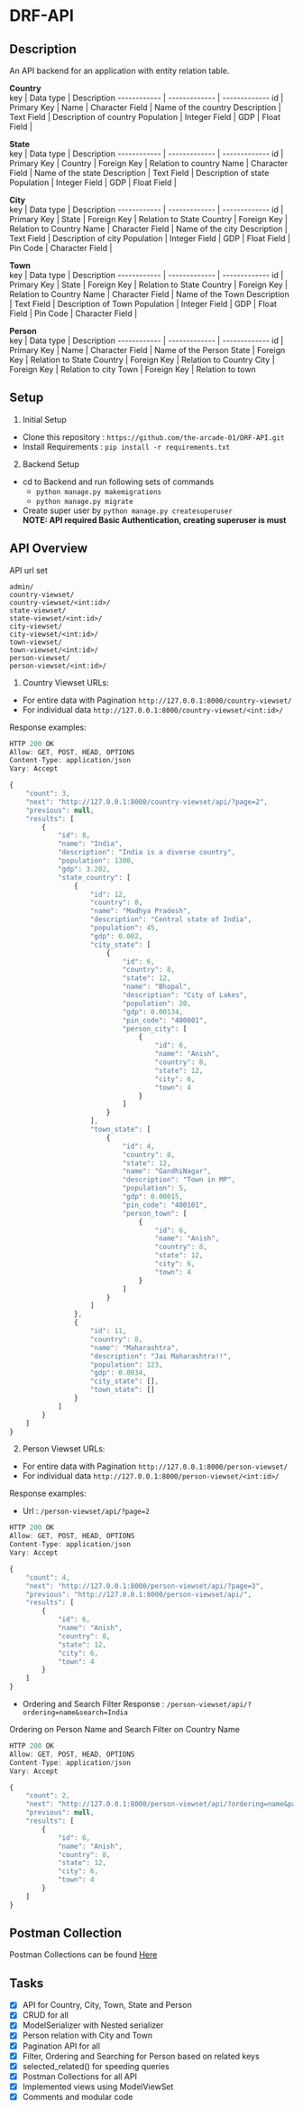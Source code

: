 # DRF-API
## Description
An API backend for an application with entity relation table.

<b>Country</b><br>
key | Data type | Description
------------ | ------------- | -------------
id | Primary Key | 
Name | Character Field | Name of the country
Description | Text Field | Description of country
Population | Integer Field |
GDP | Float Field |

<b>State</b><br>
key | Data type | Description
------------ | ------------- | -------------
id | Primary Key | 
Country | Foreign Key | Relation to country
Name | Character Field | Name of the state
Description | Text Field | Description of state
Population | Integer Field |
GDP | Float Field |

<b>City</b><br>
key | Data type | Description
------------ | ------------- | -------------
id | Primary Key | 
State | Foreign Key | Relation to State
Country | Foreign Key | Relation to Country
Name | Character Field | Name of the city
Description | Text Field | Description of city
Population | Integer Field |
GDP | Float Field |
Pin Code | Character Field |

<b>Town</b><br>
key | Data type | Description
------------ | ------------- | -------------
id | Primary Key | 
State | Foreign Key | Relation to State
Country | Foreign Key | Relation to Country
Name | Character Field | Name of the Town
Description | Text Field | Description of Town
Population | Integer Field |
GDP | Float Field |
Pin Code | Character Field |

<b>Person</b><br>
key | Data type | Description
------------ | ------------- | -------------
id | Primary Key | 
Name | Character Field | Name of the Person
State | Foreign Key | Relation to State
Country | Foreign Key | Relation to Country
City | Foreign Key | Relation to city
Town | Foreign Key | Relation to town
## Setup
1. Initial Setup
- Clone this repository : `https://github.com/the-arcade-01/DRF-API.git`
- Install Requirements : `pip install -r requirements.txt`
2. Backend Setup
- cd to Backend and run following sets of commands
  - `python manage.py makemigrations`
  - `python manage.py migrate`
- Create super user by `python manage.py createsuperuser`<br>
<b>NOTE: API required Basic Authentication, creating superuser is must</b><br>
## API Overview
API url set
```
admin/
country-viewset/
country-viewset/<int:id>/
state-viewset/
state-viewset/<int:id>/
city-viewset/
city-viewset/<int:id>/
town-viewset/
town-viewset/<int:id>/
person-viewset/
person-viewset/<int:id>/

```
1. Country Viewset
URLs:
- For entire data with Pagination `http://127.0.0.1:8000/country-viewset/`
- For individual data `http://127.0.0.1:8000/country-viewset/<int:id>/`<br>

Response examples:
```javascript
HTTP 200 OK
Allow: GET, POST, HEAD, OPTIONS
Content-Type: application/json
Vary: Accept

{
    "count": 3,
    "next": "http://127.0.0.1:8000/country-viewset/api/?page=2",
    "previous": null,
    "results": [
        {
            "id": 8,
            "name": "India",
            "description": "India is a diverse country",
            "population": 1300,
            "gdp": 3.202,
            "state_country": [
                {
                    "id": 12,
                    "country": 8,
                    "name": "Madhya Pradesh",
                    "description": "Central state of India",
                    "population": 45,
                    "gdp": 0.002,
                    "city_state": [
                        {
                            "id": 6,
                            "country": 8,
                            "state": 12,
                            "name": "Bhopal",
                            "description": "City of Lakes",
                            "population": 20,
                            "gdp": 0.00134,
                            "pin_code": "400001",
                            "person_city": [
                                {
                                    "id": 6,
                                    "name": "Anish",
                                    "country": 8,
                                    "state": 12,
                                    "city": 6,
                                    "town": 4
                                }
                            ]
                        }
                    ],
                    "town_state": [
                        {
                            "id": 4,
                            "country": 8,
                            "state": 12,
                            "name": "GandhiNagar",
                            "description": "Town in MP",
                            "population": 5,
                            "gdp": 0.00015,
                            "pin_code": "400101",
                            "person_town": [
                                {
                                    "id": 6,
                                    "name": "Anish",
                                    "country": 8,
                                    "state": 12,
                                    "city": 6,
                                    "town": 4
                                }
                            ]
                        }
                    ]
                },
                {
                    "id": 11,
                    "country": 8,
                    "name": "Maharashtra",
                    "description": "Jai Maharashtra!!",
                    "population": 123,
                    "gdp": 0.0034,
                    "city_state": [],
                    "town_state": []
                }
            ]
        }
    ]
}
```
2. Person Viewset
URLs:
- For entire data with Pagination `http://127.0.0.1:8000/person-viewset/`
- For individual data `http://127.0.0.1:8000/person-viewset/<int:id>/`<br>

Response examples:
 - Url : `/person-viewset/api/?page=2`
```javascript
HTTP 200 OK
Allow: GET, POST, HEAD, OPTIONS
Content-Type: application/json
Vary: Accept

{
    "count": 4,
    "next": "http://127.0.0.1:8000/person-viewset/api/?page=3",
    "previous": "http://127.0.0.1:8000/person-viewset/api/",
    "results": [
        {
            "id": 6,
            "name": "Anish",
            "country": 8,
            "state": 12,
            "city": 6,
            "town": 4
        }
    ]
}
```
- Ordering and Search Filter Response : `/person-viewset/api/?ordering=name&search=India`

Ordering on Person Name and Search Filter on Country Name
```javascript
HTTP 200 OK
Allow: GET, POST, HEAD, OPTIONS
Content-Type: application/json
Vary: Accept

{
    "count": 2,
    "next": "http://127.0.0.1:8000/person-viewset/api/?ordering=name&page=2&search=India",
    "previous": null,
    "results": [
        {
            "id": 6,
            "name": "Anish",
            "country": 8,
            "state": 12,
            "city": 6,
            "town": 4
        }
    ]
}
```
## Postman Collection
Postman Collections can be found [Here](https://github.com/the-arcade-01/DRF-API/tree/master/Postman%20Collections)
## Tasks
- [X] API for Country, City, Town, State and Person
- [X] CRUD for all
- [X] ModelSerializer with Nested serializer
- [X] Person relation with City and Town
- [X] Pagination API for all
- [X] Filter, Ordering and Searching for Person based on related keys
- [X] selected_related() for speeding queries
- [X] Postman Collections for all API
- [X] Implemented views using ModelViewSet
- [X] Comments and modular code
